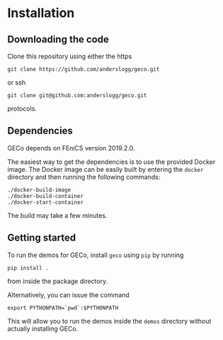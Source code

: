 # Installation

## Downloading the code
Clone this repository using either the https 

    git clone https://github.com/anderslogg/geco.git

or ssh 

    git clone git@github.com:anderslogg/geco.git

protocols. 
## Dependencies

GECo depends on FEniCS version 2019.2.0.

The easiest way to get the dependencies is to use the provided Docker image.
The Docker image can be easily built by entering the `docker` directory and then
running the following commands:

    ./docker-build-image
    ./docker-build-container
    ./docker-start-container

The build may take a few minutes. 

## Getting started
To run the demos for GECo, install `geco` using `pip` by running

    pip install .

from inside the package directory.

Alternatively, you can issue the command

    export PYTHONPATH=`pwd`:$PYTHONPATH

This will allow you to run the demos inside the `demos` directory without
actually installing GECo.


